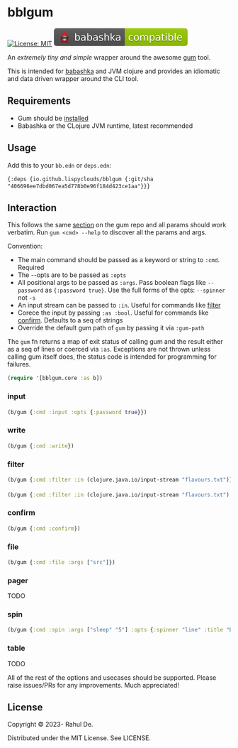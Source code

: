 # bblgum

[![License: MIT](https://img.shields.io/badge/license-MIT-blue.svg?style=flat)](https://choosealicense.com/licenses/mit/)
[![bb compatible](https://raw.githubusercontent.com/babashka/babashka/master/logo/badge.svg)](https://babashka.org)

An _extremely tiny and simple_ wrapper around the awesome [gum](https://github.com/charmbracelet/gum) tool.

This is intended for [babashka](https://babashka.org/) and JVM clojure and provides an idiomatic and data driven wrapper around the CLI tool.

## Requirements
- Gum should be [installed](https://github.com/charmbracelet/gum#installation)
- Babashka or the CLojure JVM runtime, latest recommended

## Usage

Add this to your `bb.edn` or `deps.edn`:
```edn
{:deps {io.github.lispyclouds/bblgum {:git/sha "406696ee7dbd067ea5d778b0e96f184d423ce1aa"}}}
```

## Interaction

This follows the same [section](https://github.com/charmbracelet/gum#interaction) on the gum repo and all params should work verbatim.
Run `gum <cmd> --help` to discover all the params and args.

Convention:
- The main command should be passed as a keyword or string to `:cmd`. Required
- The --opts are to be passed as `:opts`
- All positional args to be passed as `:args`. Pass boolean flags like `--password` as `{:password true}`. Use the full forms of the opts: `--spinner` not `-s`
- An input stream can be passed to `:in`. Useful for commands like [filter](https://github.com/charmbracelet/gum#filter)
- Corece the input by passing `:as :bool`. Useful for commands like [confirm](https://github.com/charmbracelet/gum#confirm). Defaults to a seq of strings
- Override the default gum path of `gum` by passing it via `:gum-path`

The `gum` fn returns a map of exit status of calling gum and the result either as a seq of lines or coerced via `:as`.
Exceptions are not thrown unless calling gum itself does, the status code is intended for programming for failures.

```clojure
(require '[bblgum.core :as b])
```

### input

```clojure
(b/gum {:cmd :input :opts {:password true}})
```

### write

```clojure
(b/gum {:cmd :write})
```

### filter

```clojure
(b/gum {:cmd :filter :in (clojure.java.io/input-stream "flavours.txt")})

(b/gum {:cmd :filter :in (clojure.java.io/input-stream "flavours.txt") :opts {:no-limit true}})
```

### confirm

```clojure
(b/gum {:cmd :confirm})
```

### file

```clojure
(b/gum {:cmd :file :args ["src"]})
```

### pager

TODO

### spin

```clojure
(b/gum {:cmd :spin :args ["sleep" "5"] :opts {:spinner "line" :title "Buying Bubble Gum..."}})
```

### table

TODO

All of the rest of the options and usecases should be supported. Please raise issues/PRs for any improvements. Much appreciated!

## License

Copyright © 2023- Rahul De.

Distributed under the MIT License. See LICENSE.
